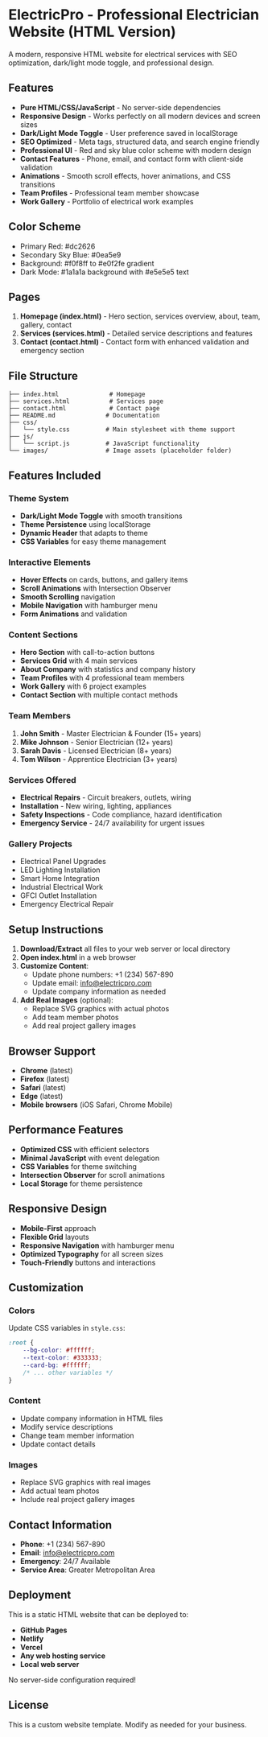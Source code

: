 # ElectricPro - Professional Electrician Website (HTML Version)

A modern, responsive HTML website for electrical services with SEO optimization, dark/light mode toggle, and professional design.

## Features

- **Pure HTML/CSS/JavaScript** - No server-side dependencies
- **Responsive Design** - Works perfectly on all modern devices and screen sizes
- **Dark/Light Mode Toggle** - User preference saved in localStorage
- **SEO Optimized** - Meta tags, structured data, and search engine friendly
- **Professional UI** - Red and sky blue color scheme with modern design
- **Contact Features** - Phone, email, and contact form with client-side validation
- **Animations** - Smooth scroll effects, hover animations, and CSS transitions
- **Team Profiles** - Professional team member showcase
- **Work Gallery** - Portfolio of electrical work examples

## Color Scheme

- Primary Red: #dc2626
- Secondary Sky Blue: #0ea5e9
- Background: #f0f8ff to #e0f2fe gradient
- Dark Mode: #1a1a1a background with #e5e5e5 text

## Pages

1. **Homepage (index.html)** - Hero section, services overview, about, team, gallery, contact
2. **Services (services.html)** - Detailed service descriptions and features
3. **Contact (contact.html)** - Contact form with enhanced validation and emergency section

## File Structure

```
├── index.html              # Homepage
├── services.html           # Services page
├── contact.html            # Contact page
├── README.md              # Documentation
├── css/
│   └── style.css          # Main stylesheet with theme support
├── js/
│   └── script.js          # JavaScript functionality
└── images/                # Image assets (placeholder folder)
```

## Features Included

### Theme System
- **Dark/Light Mode Toggle** with smooth transitions
- **Theme Persistence** using localStorage
- **Dynamic Header** that adapts to theme
- **CSS Variables** for easy theme management

### Interactive Elements
- **Hover Effects** on cards, buttons, and gallery items
- **Scroll Animations** with Intersection Observer
- **Smooth Scrolling** navigation
- **Mobile Navigation** with hamburger menu
- **Form Animations** and validation

### Content Sections
- **Hero Section** with call-to-action buttons
- **Services Grid** with 4 main services
- **About Company** with statistics and company history
- **Team Profiles** with 4 professional team members
- **Work Gallery** with 6 project examples
- **Contact Section** with multiple contact methods

### Team Members
1. **John Smith** - Master Electrician & Founder (15+ years)
2. **Mike Johnson** - Senior Electrician (12+ years)
3. **Sarah Davis** - Licensed Electrician (8+ years)
4. **Tom Wilson** - Apprentice Electrician (3+ years)

### Services Offered
- **Electrical Repairs** - Circuit breakers, outlets, wiring
- **Installation** - New wiring, lighting, appliances
- **Safety Inspections** - Code compliance, hazard identification
- **Emergency Service** - 24/7 availability for urgent issues

### Gallery Projects
- Electrical Panel Upgrades
- LED Lighting Installation
- Smart Home Integration
- Industrial Electrical Work
- GFCI Outlet Installation
- Emergency Electrical Repair

## Setup Instructions

1. **Download/Extract** all files to your web server or local directory
2. **Open index.html** in a web browser
3. **Customize Content**:
   - Update phone numbers: +1 (234) 567-890
   - Update email: info@electricpro.com
   - Update company information as needed
4. **Add Real Images** (optional):
   - Replace SVG graphics with actual photos
   - Add team member photos
   - Add real project gallery images

## Browser Support

- **Chrome** (latest)
- **Firefox** (latest)
- **Safari** (latest)
- **Edge** (latest)
- **Mobile browsers** (iOS Safari, Chrome Mobile)

## Performance Features

- **Optimized CSS** with efficient selectors
- **Minimal JavaScript** with event delegation
- **CSS Variables** for theme switching
- **Intersection Observer** for scroll animations
- **Local Storage** for theme persistence

## Responsive Design

- **Mobile-First** approach
- **Flexible Grid** layouts
- **Responsive Navigation** with hamburger menu
- **Optimized Typography** for all screen sizes
- **Touch-Friendly** buttons and interactions

## Customization

### Colors
Update CSS variables in `style.css`:
```css
:root {
    --bg-color: #ffffff;
    --text-color: #333333;
    --card-bg: #ffffff;
    /* ... other variables */
}
```

### Content
- Update company information in HTML files
- Modify service descriptions
- Change team member information
- Update contact details

### Images
- Replace SVG graphics with real images
- Add actual team photos
- Include real project gallery images

## Contact Information

- **Phone**: +1 (234) 567-890
- **Email**: info@electricpro.com
- **Emergency**: 24/7 Available
- **Service Area**: Greater Metropolitan Area

## Deployment

This is a static HTML website that can be deployed to:
- **GitHub Pages**
- **Netlify**
- **Vercel**
- **Any web hosting service**
- **Local web server**

No server-side configuration required!

## License

This is a custom website template. Modify as needed for your business.